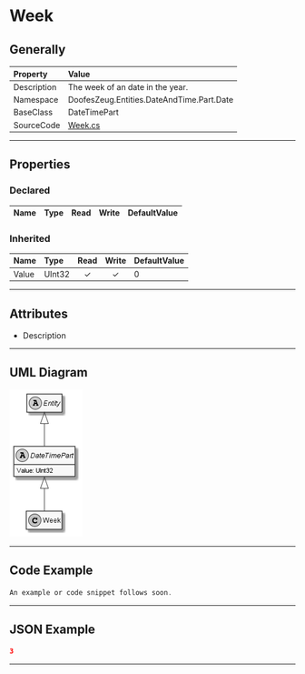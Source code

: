 ﻿# Week

## Generally

|Property|Value|
|:-|:-|
|Description|The week of an date in the year.|
|Namespace|DoofesZeug.Entities.DateAndTime.Part.Date|
|BaseClass|DateTimePart|
|SourceCode|[Week.cs](../../../../DoofesZeug.Library/Src/Entities/DateAndTime/Part/Date/Week.cs)|

---

## Properties

### Declared

|Name|Type|Read|Write|DefaultValue|
|:---|:---|:--:|:---:|:-----------|

### Inherited

|Name|Type|Read|Write|DefaultValue|
|:---|:---|:--:|:---:|:-----------|
|Value|UInt32|&#x2713;|&#x2713;|0|

---

## Attributes

- Description

---

## UML Diagram

![Week.png](./Week.png "Week")

---

## Code Example

```cs
An example or code snippet follows soon.
```

---

## JSON Example

```json
3
```

---

